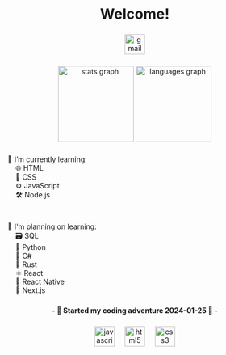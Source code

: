 <h1 align="center">Welcome!</h1>

###

<div align="center">
  <a href="mailto:caellex@proton.me" target="_blank">
    <img src="https://img.shields.io/static/v1?message=Contact%20me&logo=gmail&label=-&color=D14836&logoColor=white&labelColor=&style=for-the-badge" height="40" alt="gmail logo"  />
  </a>
</div>

###

<div align="center">
  <img src="https://github-readme-stats.vercel.app/api?username=caellex&hide_title=false&hide_rank=false&show_icons=true&include_all_commits=true&count_private=true&disable_animations=false&theme=dracula&locale=en&hide_border=false&order=1" height="150" alt="stats graph"  />
  <img src="https://github-readme-stats.vercel.app/api/top-langs?username=caellex&locale=en&hide_title=false&layout=compact&card_width=320&langs_count=5&theme=dracula&hide_border=false&order=2" height="150" alt="languages graph"  />
</div>

###

<p align="left">🌱 I’m currently learning: <br>&nbsp;&nbsp;&nbsp;&nbsp;🌐 HTML<br>&nbsp;&nbsp;&nbsp;&nbsp;🎨 CSS <br>&nbsp;&nbsp;&nbsp;&nbsp;⚙️ JavaScript<br>&nbsp;&nbsp;&nbsp;&nbsp;🛠️ Node.js<br><br></p>

###

<p align="left">🌱 I'm planning on learning:<br>&nbsp;&nbsp;&nbsp;&nbsp;🗃️ SQL<br>&nbsp;&nbsp;&nbsp;&nbsp;🐍 Python<br>&nbsp;&nbsp;&nbsp;&nbsp;🔧 C#<br>&nbsp;&nbsp;&nbsp;&nbsp;🦀 Rust<br>&nbsp;&nbsp;&nbsp;&nbsp;⚛️ React<br>&nbsp;&nbsp;&nbsp;&nbsp;📱 React Native<br>&nbsp;&nbsp;&nbsp;&nbsp;🚀 Next.js</p>

###

<h4 align="center">- 📅  Started my coding adventure 2024-01-25  📅 -</h4>

###

<div align="center">
  <img src="https://cdn.jsdelivr.net/gh/devicons/devicon/icons/javascript/javascript-original.svg" height="40" alt="javascript logo"  />
  <img width="12" />
  <img src="https://cdn.jsdelivr.net/gh/devicons/devicon/icons/html5/html5-original.svg" height="40" alt="html5 logo"  />
  <img width="12" />
  <img src="https://cdn.jsdelivr.net/gh/devicons/devicon/icons/css3/css3-original.svg" height="40" alt="css3 logo"  />
</div>

###
